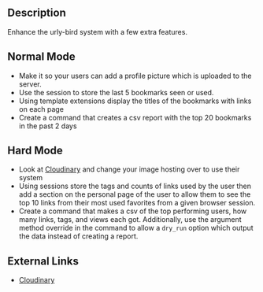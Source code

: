 ## Description

Enhance the urly-bird system with a few extra features.

## Normal Mode
* Make it so your users can add a profile picture which is uploaded to the server.
* Use the session to store the last 5 bookmarks seen or used.
* Using template extensions display the titles of the bookmarks with links on each page
* Create a command that creates a csv report with the top 20 bookmarks in the past 2 days

## Hard Mode
* Look at [Cloudinary](http://cloudinary.com/) and change your image hosting over to use their system
* Using sessions store the tags and counts of links used by the user then add a section on the personal page of the user to allow them to see the top 10 links from their most used favorites from a given browser session.
* Create a command that makes a csv of the top performing users, how many links, tags, and views each got.  Additionally, use the argument method override in the command to allow a `dry_run` option which output the data instead of creating a report.

## External Links
* [Cloudinary](http://cloudinary.com/)
